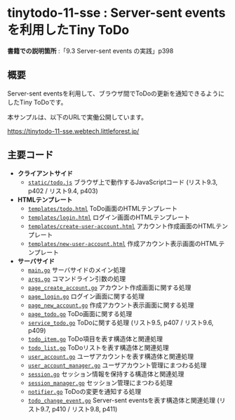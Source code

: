 # tinytodo-11-sse : Server-sent eventsを利用したTiny ToDo

**書籍での説明箇所** :「9.3 Server-sent events の実践」p398

## 概要

Server-sent eventsを利用して、ブラウザ間でToDoの更新を通知できるようにしたTiny ToDoです。

本サンプルは、以下のURLで実働公開しています。

https://tinytodo-11-sse.webtech.littleforest.jp/

## 主要コード

- **クライアントサイド**
  - [`static/todo.js`](./static/todo.js) ブラウザ上で動作するJavaScriptコード (リスト9.3, p402 / リスト9.4, p403)
- **HTMLテンプレート**
  - [`templates/todo.html`](./templates/todo.html) ToDo画面のHTMLテンプレート
  - [`templates/login.html`](./templates/login.html) ログイン画面のHTMLテンプレート
  - [`templates/create-user-account.html`](./templates/create-user-account.html) アカウント作成画面のHTMLテンプレート
  - [`templates/new-user-account.html`](./templates/new-user-account.html) 作成アカウント表示画面のHTMLテンプレート
- **サーバサイド**
  - [`main.go`](./main.go) サーバサイドのメイン処理
  - [`args.go`](./args.go) コマンドライン引数の処理
  - [`page_create_account.go`](./page_create_account.go) アカウント作成画面に関する処理
  - [`page_login.go`](./page_login.go) ログイン画面に関する処理
  - [`page_new_account.go`](./page_new_account.go) 作成アカウント表示画面に関する処理
  - [`page_todo.go`](./page_todo.go) ToDo画面に関する処理
  - [`service_todo.go`](./service_todo.go) ToDoに関する処理 (リスト9.5, p407 / リスト9.6, p409)
  - [`todo_item.go`](./todo_item.go) ToDo項目を表す構造体と関連処理
  - [`todo_list.go`](./todo_list.go) ToDoリストを表す構造体と関連処理
  - [`user_account.go`](./user_account.go) ユーザアカウントを表す構造体と関連処理
  - [`user_account_manager.go`](./user_account_manager.go) ユーザアカウント管理にまつわる処理
  - [`session.go`](./session.go) セッション情報を保持する構造体と関連処理
  - [`session_manager.go`](./session_manager.go) セッション管理にまつわる処理
  - [`notifier.go`](./notifier.go) ToDoの変更を通知する処理
  - [`todo_change_event.go`](./todo_change_event.go) Server-sent eventsを表す構造体と関連処理  (リスト9.7, p410 / リスト9.8, p411)

